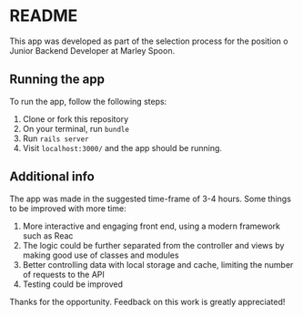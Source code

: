 # README

This app was developed as part of the selection process for the position o Junior Backend Developer at Marley Spoon.

## Running the app

To run the app, follow the following steps:

1. Clone or fork this repository
2. On your terminal, run `bundle `
3. Run `rails server`
4. Visit `localhost:3000/` and the app should be running.

## Additional info

The app was made in the suggested time-frame of 3-4 hours. Some things to be improved with more time:

1. More interactive and engaging front end, using a modern framework such as Reac
2. The logic could be further separated from the controller and views by making good use of classes and modules
3. Better controlling data with local storage and cache, limiting the number of requests to the API
4. Testing could be improved

Thanks for the opportunity. Feedback on this work is greatly appreciated!
